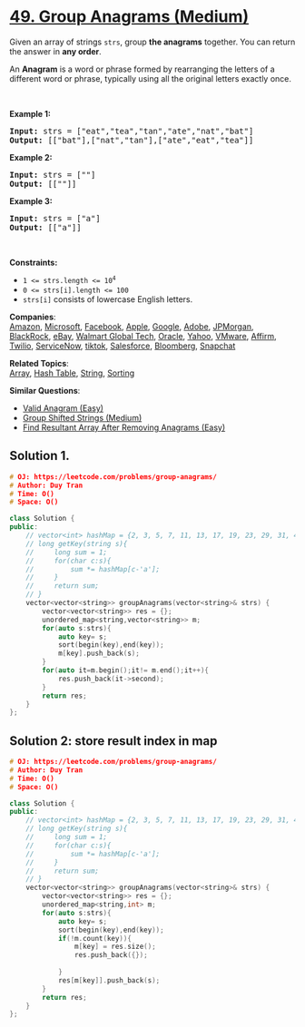 # [49. Group Anagrams (Medium)](https://leetcode.com/problems/group-anagrams/)

<p>Given an array of strings <code>strs</code>, group <strong>the anagrams</strong> together. You can return the answer in <strong>any order</strong>.</p>

<p>An <strong>Anagram</strong> is a word or phrase formed by rearranging the letters of a different word or phrase, typically using all the original letters exactly once.</p>

<p>&nbsp;</p>
<p><strong>Example 1:</strong></p>
<pre><strong>Input:</strong> strs = ["eat","tea","tan","ate","nat","bat"]
<strong>Output:</strong> [["bat"],["nat","tan"],["ate","eat","tea"]]
</pre><p><strong>Example 2:</strong></p>
<pre><strong>Input:</strong> strs = [""]
<strong>Output:</strong> [[""]]
</pre><p><strong>Example 3:</strong></p>
<pre><strong>Input:</strong> strs = ["a"]
<strong>Output:</strong> [["a"]]
</pre>
<p>&nbsp;</p>
<p><strong>Constraints:</strong></p>

<ul>
	<li><code>1 &lt;= strs.length &lt;= 10<sup>4</sup></code></li>
	<li><code>0 &lt;= strs[i].length &lt;= 100</code></li>
	<li><code>strs[i]</code> consists of lowercase English letters.</li>
</ul>


**Companies**:  
[Amazon](https://leetcode.com/company/amazon), [Microsoft](https://leetcode.com/company/microsoft), [Facebook](https://leetcode.com/company/facebook), [Apple](https://leetcode.com/company/apple), [Google](https://leetcode.com/company/google), [Adobe](https://leetcode.com/company/adobe), [JPMorgan](https://leetcode.com/company/jpmorgan), [BlackRock](https://leetcode.com/company/blackrock), [eBay](https://leetcode.com/company/ebay), [Walmart Global Tech](https://leetcode.com/company/walmart-labs), [Oracle](https://leetcode.com/company/oracle), [Yahoo](https://leetcode.com/company/yahoo), [VMware](https://leetcode.com/company/vmware), [Affirm](https://leetcode.com/company/affirm), [Twilio](https://leetcode.com/company/twilio), [ServiceNow](https://leetcode.com/company/servicenow), [tiktok](https://leetcode.com/company/tiktok), [Salesforce](https://leetcode.com/company/salesforce), [Bloomberg](https://leetcode.com/company/bloomberg), [Snapchat](https://leetcode.com/company/snapchat)

**Related Topics**:  
[Array](https://leetcode.com/tag/array/), [Hash Table](https://leetcode.com/tag/hash-table/), [String](https://leetcode.com/tag/string/), [Sorting](https://leetcode.com/tag/sorting/)

**Similar Questions**:
* [Valid Anagram (Easy)](https://leetcode.com/problems/valid-anagram/)
* [Group Shifted Strings (Medium)](https://leetcode.com/problems/group-shifted-strings/)
* [Find Resultant Array After Removing Anagrams (Easy)](https://leetcode.com/problems/find-resultant-array-after-removing-anagrams/)

## Solution 1.

```cpp
# OJ: https://leetcode.com/problems/group-anagrams/
# Author: Duy Tran
# Time: O()
# Space: O()

class Solution {
public:
    // vector<int> hashMap = {2, 3, 5, 7, 11, 13, 17, 19, 23, 29, 31, 41, 43, 47, 53, 59, 61, 67, 71, 73, 79, 83, 89, 97, 101, 103};
    // long getKey(string s){
    //     long sum = 1;
    //     for(char c:s){
    //         sum *= hashMap[c-'a'];
    //     }
    //     return sum;
    // }
    vector<vector<string>> groupAnagrams(vector<string>& strs) {
        vector<vector<string>> res = {};
        unordered_map<string,vector<string>> m;
        for(auto s:strs){
            auto key= s;
            sort(begin(key),end(key));
            m[key].push_back(s);
        }
        for(auto it=m.begin();it!= m.end();it++){
            res.push_back(it->second);
        }
        return res;
    }
};
```

## Solution 2: store result index in map

``` cpp
# OJ: https://leetcode.com/problems/group-anagrams/
# Author: Duy Tran
# Time: O()
# Space: O()

class Solution {
public:
    // vector<int> hashMap = {2, 3, 5, 7, 11, 13, 17, 19, 23, 29, 31, 41, 43, 47, 53, 59, 61, 67, 71, 73, 79, 83, 89, 97, 101, 103};
    // long getKey(string s){
    //     long sum = 1;
    //     for(char c:s){
    //         sum *= hashMap[c-'a'];
    //     }
    //     return sum;
    // }
    vector<vector<string>> groupAnagrams(vector<string>& strs) {
        vector<vector<string>> res = {};
        unordered_map<string,int> m;
        for(auto s:strs){
            auto key= s;
            sort(begin(key),end(key));
            if(!m.count(key)){
                m[key] = res.size();
                res.push_back({});
                
            }
            res[m[key]].push_back(s);
        }
        return res;
    }
};
                
```